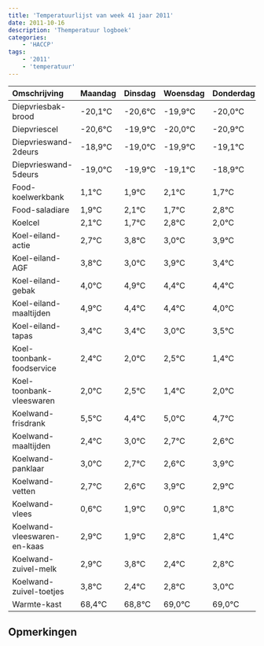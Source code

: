 ```yaml
---
title: 'Temperatuurlijst van week 41 jaar 2011'
date: 2011-10-16
description: 'Themperatuur logboek'
categories:
    - 'HACCP'
tags:
    - '2011'
    - 'temperatuur'
---
```

|Omschrijving|Maandag|Dinsdag|Woensdag|Donderdag|Vrijdag|Zaterdag|Zondag|
|:---|:---|:---|:---|:---|:---|:---|:---|
|Diepvriesbak-brood|-20,1°C|-20,6°C|-19,9°C|-20,0°C|-20,9°C|-20,1°C|-19,9°C|
|Diepvriescel|-20,6°C|-19,9°C|-20,0°C|-20,9°C|-20,1°C|-19,9°C|-20,3°C|
|Diepvrieswand-2deurs|-18,9°C|-19,0°C|-19,9°C|-19,1°C|-18,9°C|-19,3°C|-18,2°C|
|Diepvrieswand-5deurs|-19,0°C|-19,9°C|-19,1°C|-18,9°C|-19,3°C|-18,2°C|-19,0°C|
|Food-koelwerkbank|1,1°C|1,9°C|2,1°C|1,7°C|2,8°C|2,0°C|2,9°C|
|Food-saladiare|1,9°C|2,1°C|1,7°C|2,8°C|2,0°C|2,9°C|2,4°C|
|Koelcel|2,1°C|1,7°C|2,8°C|2,0°C|2,9°C|2,4°C|2,4°C|
|Koel-eiland-actie|2,7°C|3,8°C|3,0°C|3,9°C|3,4°C|3,4°C|3,0°C|
|Koel-eiland-AGF|3,8°C|3,0°C|3,9°C|3,4°C|3,4°C|3,0°C|3,5°C|
|Koel-eiland-gebak|4,0°C|4,9°C|4,4°C|4,4°C|4,0°C|4,5°C|3,4°C|
|Koel-eiland-maaltijden|4,9°C|4,4°C|4,4°C|4,0°C|4,5°C|3,4°C|4,0°C|
|Koel-eiland-tapas|3,4°C|3,4°C|3,0°C|3,5°C|2,4°C|3,0°C|2,7°C|
|Koel-toonbank-foodservice|2,4°C|2,0°C|2,5°C|1,4°C|2,0°C|1,7°C|1,6°C|
|Koel-toonbank-vleeswaren|2,0°C|2,5°C|1,4°C|2,0°C|1,7°C|1,6°C|2,9°C|
|Koelwand-frisdrank|5,5°C|4,4°C|5,0°C|4,7°C|4,6°C|5,9°C|4,9°C|
|Koelwand-maaltijden|2,4°C|3,0°C|2,7°C|2,6°C|3,9°C|2,9°C|3,8°C|
|Koelwand-panklaar|3,0°C|2,7°C|2,6°C|3,9°C|2,9°C|3,8°C|2,4°C|
|Koelwand-vetten|2,7°C|2,6°C|3,9°C|2,9°C|3,8°C|2,4°C|2,8°C|
|Koelwand-vlees|0,6°C|1,9°C|0,9°C|1,8°C|0,4°C|0,8°C|1,0°C|
|Koelwand-vleeswaren-en-kaas|2,9°C|1,9°C|2,8°C|1,4°C|1,8°C|2,0°C|2,0°C|
|Koelwand-zuivel-melk|2,9°C|3,8°C|2,4°C|2,8°C|3,0°C|3,0°C|2,8°C|
|Koelwand-zuivel-toetjes|3,8°C|2,4°C|2,8°C|3,0°C|3,0°C|2,8°C|2,4°C|
|Warmte-kast|68,4°C|68,8°C|69,0°C|69,0°C|68,8°C|68,4°C|69,9°C|

## Opmerkingen


